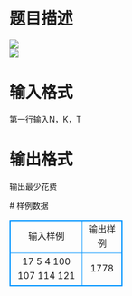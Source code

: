 # 

 
 # 题目描述 
<p>
<img border="0" src="/source/joyoi/tyvj-2267/img/aHR0cDovL3d3dy5qb3lvaS5jbi9wcm9ibGVtL3R5dmotMjI2Ny9wcm9ibGVtc19pbWFnZXMvMjYzNi8xMzQ4LmpwZw==.jpg"><br><img border="0" src="/source/joyoi/tyvj-2267/img/aHR0cDovL3d3dy5qb3lvaS5jbi9wcm9ibGVtL3R5dmotMjI2Ny9wcm9ibGVtc19pbWFnZXMvMjYzNi8xMzQ4XzEuanBn.jpg"></p> 

 
 # 输入格式 
<p>
第一行输入N，K，T<br></p> 

 
 # 输出格式 
<p>
输出最少花费</p> 
# 样例数据
<style>
        table,table tr th, table tr td { border:1px solid #0094ff; }
        table { width: 200px; min-height: 25px; line-height: 25px; text-align: center; border-collapse: collapse;}   
    </style>
<table>
	<tr>
		<td>输入样例</td>
		<td>输出样例</td>
	</tr>
<tr><td>17 5 4
100
107
114
121</td><td> 1778</td></tr></table>
